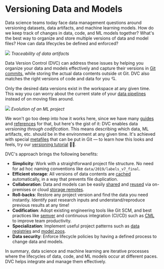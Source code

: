 # Versioning Data and Models

Data science teams today face data management questions around versioning
datasets, data artifacts, and machine learning models. How do we keep track of
changes in data, code, and ML models together? What's the best way to organize
and store multiple versions of data and model files? How can data lifecycles be
defined and enforced?

![](/img/data-ver-complex.png) _Traceability of data artifacts_

Data Version Control (DVC) can address these issues by helping you organize your
data and models effectively and capture their versions in
[Git commits](<(https://git-scm.com/book/en/v2/Git-Basics-Recording-Changes-to-the-Repository)>),
while storing the actual data contents outside ot Git. DVC also matches the
right versions of code and data for you 💘.

Only the desired data versions exist in the <abbr>workspace</abbr> at any given
time. This way you can worry about the current state of your
[data pipelines](/doc/command-reference/dag) instead of on moving files around.

![](/img/ml-pipeline-evolution.png) _Evolution of an ML project_

We won't go too deep into how it works here, since we have many
[guides](/doc/user-guide) and [references](/doc/command-reference) for that, but
here's the gist of it: DVC enables data _versioning through codification_. This
means describing which data, ML artifacts, etc. should be in the environment at
any given time. It's achieved with special
[metafiles](/doc/user-guide/dvc-files-and-directories) that can be put in Git —
to learn how this looks and feels, try our
[versioning tutorial](/doc/use-cases/versioning-data-and-model-files/tutorial)
👩‍💻.

DVC's approach brings the following benefits:

- **Simplicity**: Work with a straightforward project file structure. No need
  for ad hoc naming conventions like `data/2019/labels_v7_final`.
- **Efficient storage**: All versions of data contents are
  [cached](/doc/user-guide/dvc-files-and-directories#structure-of-the-cache-directory)
  automatically, in a way that prevents file duplication.
- **Collaboration**: Data and models can be easily
  [shared](/doc/use-cases/sharing-data-and-model-files) and
  [reused](/doc/start/data-access) via on-premises or cloud
  [storage remotes](/doc/command-reference/remote).
- **Roll-backs**: Restore any project version and find the data you need
  instantly. Identify past research inputs and understand/reproduce previous
  results at any time!
- **Codification**: Adopt existing engineering tools like Git SCM, and best
  practices like [semver](https://semver.org/) and continuous integration
  (CI/CD) such as [CML](https://cml.dev/) to improve team productivity.
- **Specialization**: Implement useful project patterns such as
  [data registries](/doc/use-cases/data-registries) and
  [model zoos](/doc/api-reference/open).
- **Data security**: Enforce lifecycle policies by having a defined process to
  change data and models.

In summary, data science and machine learning are iterative processes where the
lifecycles of data, code, and ML models occur at different paces. DVC helps
integrate and manage them effectively.
